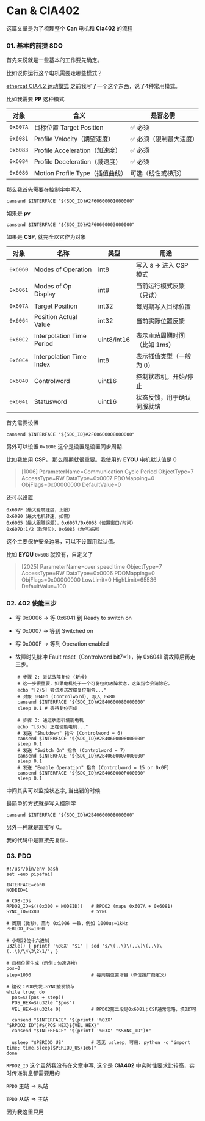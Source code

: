 # Can & CIA402

这篇文章是为了梳理整个 **Can** 电机和 **Cia402** 的流程



### 01. 基本的前提 SDO

首先来说就是一些基本的工作要先确定。

比如说你运行这个电机需要走哪些模式？

[ethercat CIA4.2 运动模式](http://blog.callmetommy.cn/2025/08/05/202507/ethercat_yundong_model/) 之前我写了一个这个东西，说了4种常用模式。



比如我需要 **PP** 这种模式

| 对象       | 含义                        | 是否必需         |
| -------- | ------------------------- | ------------ |
| `0x607A` | 目标位置 Target Position      | ✅ 必须         |
| `0x6081` | Profile Velocity（期望速度）    | ✅ 必须（限制最大速度） |
| `0x6083` | Profile Acceleration（加速度） | ✅ 必须         |
| `0x6084` | Profile Deceleration（减速度） | ✅ 必须         |
| `0x6086` | Motion Profile Type（插值曲线） | 可选（线性或梯形）    |



那么我首先需要在控制字中写入

```shell
cansend $INTERFACE "${SDO_ID}#2F60600001000000"
```



如果是 **pv**

```shell
cansend $INTERFACE "${SDO_ID}#2F60600003000000"
```



如果是 **CSP**, 就完全以它作为对象

| 对象       | 名称                        | 类型          | 用途                 |
| -------- | ------------------------- | ----------- | ------------------ |
| `0x6060` | Modes of Operation        | int8        | 写入 `8` → 进入 CSP 模式 |
| `0x6061` | Modes of Op Display       | int8        | 当前运行模式反馈（只读）       |
| `0x607A` | Target Position           | int32       | 每周期写入目标位置          |
| `0x6064` | Position Actual Value     | int32       | 当前实际位置反馈           |
| `0x60C2` | Interpolation Time Period | uint8/int16 | 表示主站周期时间（比如 1ms）   |
| `0x60C4` | Interpolation Time Index  | int8        | 表示插值类型（一般为 0）      |
| `0x6040` | Controlword               | uint16      | 控制状态机，开始/停止        |
| `0x6041` | Statusword                | uint16      | 状态反馈，用于确认伺服就绪      |

首先需要设置

```shell
cansend $INTERFACE "${SDO_ID}#2F60600008000000"
```

另外可以设置 `0x1006` 这个是设置是设置同步周期.

比如我使用 **CSP**， 那么周期就很重要。我使用的 **EYOU** 电机默认值是 0



> [1006]
> ParameterName=Communication Cycle Period
> ObjectType=7
> AccessType=RW
> DataType=0x0007
> PDOMapping=0
> ObjFlags=0x00000000
> DefaultValue=0



还可以设置



```shell
0x607F（最大轮廓速度，上限）
0x6080（最大电机转速，如需）
0x6065（最大跟随误差），0x6067/0x6068（位置窗口/时间）
0x607D:1/2（软限位），0x6085（急停减速）
```



这个主要保护安全边界，可以不设置用默认值。

比如 **EYOU** `0x608` 就没有，自定义了 



> [2025]
> ParameterName=over speed time
> ObjectType=7
> AccessType=RW
> DataType=0x0006
> PDOMapping=0
> ObjFlags=0x00000000
> LowLimit=0
> HighLimit=65536
> DefaultValue=100





### 02. 402 使能三步

* 写 0x0006 → 等 0x6041 到 Ready to switch on

* 写 0x0007 → 等到 Switched on

* 写 0x000F → 等到 Operation enabled

* 故障时先脉冲 Fault reset（Controlword bit7=1），待 0x6041 清故障后再走三步。
  
  

```shell
    # 步骤 2: 尝试故障复位 (新增)
    # 这一步很重要，如果电机处于一个可复位的故障状态，这条指令会清除它。
    echo "[2/5] 尝试发送故障复位指令..."
    # 对象 6040h (Controlword), 写入 0x80
    cansend $INTERFACE "${SDO_ID}#2B40600080000000"
    sleep 0.1 # 等待复位完成

    # 步骤 3: 通过状态机使能电机
    echo "[3/5] 正在使能电机..."
    # 发送 "Shutdown" 指令 (Controlword = 6)
    cansend $INTERFACE "${SDO_ID}#2B40600006000000"
    sleep 0.1
    # 发送 "Switch On" 指令 (Controlword = 7)
    cansend $INTERFACE "${SDO_ID}#2B40600007000000"
    sleep 0.1
    # 发送 "Enable Operation" 指令 (Controlword = 15 or 0x0F)
    cansend $INTERFACE "${SDO_ID}#2B4060000F000000"
    sleep 0.1
```

中间其实可以监控状态字, 当出错的时候

最简单的方式就是写入控制字

```shell
cansend $INTERFACE "${SDO_ID}#2B40600008000000"
```

另外一种就是直接写 0。

我的代码中是直接先复位..



### 03. PDO



```shell
#!/usr/bin/env bash
set -euo pipefail

INTERFACE=can0
NODEID=1

# COB-IDs
RPDO2_ID=$((0x300 + NODEID))   # RPDO2 (maps 0x607A + 0x6081)
SYNC_ID=0x80                   # SYNC

# 周期（微秒），需与 0x1006 一致，例如 1000us=1kHz
PERIOD_US=1000

# 小端32位十六进制
u32le() { printf '%08X' "$1" | sed 's/\(..\)\(..\)\(..\)\(..\)/\4\3\2\1/'; }

# 目标位置生成（示例：匀速递增）
pos=0
step=1000                      # 每周期位置增量（单位按厂商定义）

# 建议：PDO先发→SYNC触发锁存
while true; do
  pos=$((pos + step))
  POS_HEX=$(u32le "$pos")
  VEL_HEX=$(u32le 0)           # RPDO2第二段是0x6081；CSP通常忽略，填0即可

  cansend "$INTERFACE" "$(printf '%03X' "$RPDO2_ID")#${POS_HEX}${VEL_HEX}"
  cansend "$INTERFACE" "$(printf '%03X' "$SYNC_ID")#"

  usleep "$PERIOD_US"          # 若无 usleep，可用: python -c "import time; time.sleep($PERIOD_US/1e6)"
done
```



`RPDO2_ID` 这个虽然我没有在文章中写,  这个是 **CIA402** 中实时性要求比较高，实时传递消息都需要用的

`RPDO` 主站 => 从站

`TPDO` 从站 => 主站



因为我这里只用


